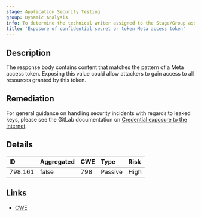 ```yaml
---
stage: Application Security Testing
group: Dynamic Analysis
info: To determine the technical writer assigned to the Stage/Group associated with this page, see https://handbook.gitlab.com/handbook/product/ux/technical-writing/#assignments
title: 'Exposure of confidential secret or token Meta access token'
---
```


## Description

The response body contains content that matches the pattern of a Meta access token.
Exposing this value could allow attackers to gain access to all resources granted by this token.

## Remediation

For general guidance on handling security incidents with regards to leaked keys, please see the GitLab documentation on [Credential exposure to the internet](../../../../../security/responding_to_security_incidents.md#credential-exposure-to-public-internet).

## Details

| ID      | Aggregated | CWE | Type | Risk |
|:--------|:-----------|:----|:-----|:-----|
| 798.161 | false | 798 | Passive | High |

## Links

- [CWE](https://cwe.mitre.org/data/definitions/798.html)

